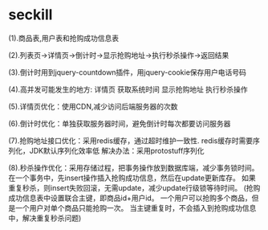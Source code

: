 # seckill
(1).商品表,用户表和抢购成功信息表

(2).列表页->详情页->倒计时->显示抢购地址->执行秒杀操作->返回结果

(3).倒计时用到jquery-countdown插件，用jquery-cookie保存用户电话号码

(4).高并发可能发生的地方: 详情页 获取系统时间 显示抢购地址 执行秒杀操作

(5).详情页优化：使用CDN,减少访问后端服务器的次数

(6).倒计时优化：单独获取服务器时间，避免倒计时每次都要访问服务器

(7).抢购地址接口优化：采用redis缓存，通过超时维护一致性.
redis缓存时需要序列化，JDK默认序列化效率低
解决办法：采用protostuff序列化

(8).秒杀操作优化：采用存储过程，把事务操作放到数据库端，减少事务锁时间。
在一个事务中，先insert操作插入抢购成功信息，然后在update更新库存。
如果重复秒杀，则insert失败回滚，无需update，减少update行级锁等待时间。
(抢购成功信息表中设置联合主键，即商品id+用户id。
一个用户可以抢购多个商品，但是一个用户对单个商品只能抢购一次。
当主键重复时，不会插入到抢购成功信息中，解决重复秒杀问题)


